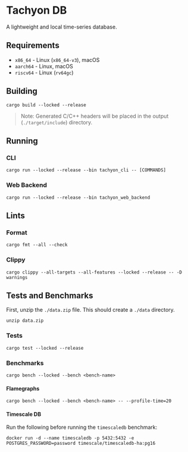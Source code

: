 # Tachyon DB

A lightweight and local time-series database.

## Requirements

* `x86_64` - Linux (`x86_64-v3`), macOS
* `aarch64` - Linux, macOS
* `riscv64` - Linux (`rv64gc`)

## Building
```
cargo build --locked --release
```

> Note: Generated C/C++ headers will be placed in the output (`./target/include`) directory.

## Running

### CLI

```
cargo run --locked --release --bin tachyon_cli -- [COMMANDS]
```

### Web Backend
```
cargo run --locked --release --bin tachyon_web_backend
```

## Lints

### Format
```
cargo fmt --all --check
```

### Clippy
```
cargo clippy --all-targets --all-features --locked --release -- -D warnings
```

## Tests and Benchmarks
First, unzip the `./data.zip` file. This should create a `./data` directory.
```
unzip data.zip
```

### Tests
```
cargo test --locked --release
```

### Benchmarks
```
cargo bench --locked --bench <bench-name>
```

#### Flamegraphs
```
cargo bench --locked --bench <bench-name> -- --profile-time=20
```

#### Timescale DB

Run the following before running the `timescaledb` benchmark:
```
docker run -d --name timescaledb -p 5432:5432 -e POSTGRES_PASSWORD=password timescale/timescaledb-ha:pg16
```

